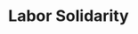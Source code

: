 ---
pid: PT42
title: Labor Solidarity
location_transcription: City Hall Facing the Financial District
zipcode: '19107'
outside_phl: 
neighborhood: Washington Square West,Avenue of The Arts,Midtown Village,Chinatown
age: '29'
age_range: 20-29
instagram: 
image_file_name: PT_42.jpg
proposal_transcription: A monument that celebrates/ remembers workers in Philly/USA
  history. Emphasize how people hold power when we stand together.
topic: History,Industrial,Philadelphia,Unity
topic_summary: 0, 0, 0, 0
type: Other No Form
keywords_other: 
credit: 
image_labels: 
twitter: "@adamerispala"
facebook: 
permalink: "/monuments/pt42/"
layout: item-page
---